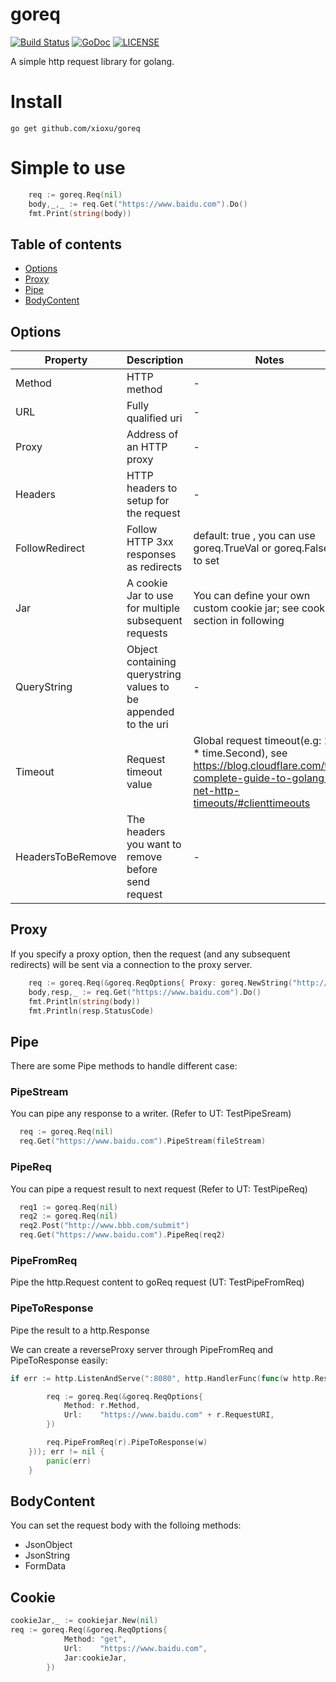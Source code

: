 # goreq
[![Build Status](https://travis-ci.org/xioxu/goreq.svg?branch=master)](https://travis-ci.org/xioxu/goreq)
[![GoDoc](https://godoc.org/github.com/xioxu/goreq?status.svg)](https://godoc.org/github.com/xioxu/goreq)
[![LICENSE](https://img.shields.io/badge/license-Apache%202-blue.svg)](https://github.com/huaweicloud/golangsdk/blob/master/LICENSE)

A simple http request library for golang. 

# Install
`go get github.com/xioxu/goreq`

# Simple to use

```go
    req := goreq.Req(nil)
	body,_,_ := req.Get("https://www.baidu.com").Do()
	fmt.Print(string(body))
```

## Table of contents
- [Options](#options)
- [Proxy](#proxy)
- [Pipe](#pipe)
- [BodyContent](#bodycontent)

## Options

| Property        | Description           | Notes  |
| ------------- | ------------- | ----- |
| Method      | HTTP method | - |
| URL      | Fully qualified uri | - |
| Proxy      | Address of an HTTP proxy | - |
| Headers      | HTTP headers to setup for the request | - |
| FollowRedirect      | Follow HTTP 3xx responses as redirects | default: true , you can use goreq.TrueVal or goreq.FalseVal to set |
| Jar      | A cookie Jar to use for multiple subsequent requests | You can define your own custom cookie jar; see cookies section in following |
| QueryString      | Object containing querystring values to be appended to the uri | - |
| Timeout      | Request timeout value | Global request timeout(e.g: 15 * time.Second),  see https://blog.cloudflare.com/the-complete-guide-to-golang-net-http-timeouts/#clienttimeouts |
| HeadersToBeRemove      | The headers you want to remove before send request | - |

## Proxy
If you specify a proxy option, then the request (and any subsequent redirects) will be sent via a connection to the proxy server.

```go
    req := goreq.Req(&goreq.ReqOptions{ Proxy: goreq.NewString("http://localhost:8888")})
	body,resp,_ := req.Get("https://www.baidu.com").Do()
	fmt.Println(string(body))
	fmt.Println(resp.StatusCode)
```

## Pipe
There are some Pipe methods to handle different case:

### PipeStream
You can pipe any response to a writer. (Refer to UT: TestPipeSream)
```go
  req := goreq.Req(nil)
  req.Get("https://www.baidu.com").PipeStream(fileStream)
```

### PipeReq
You can pipe a request result to next request (Refer to UT: TestPipeReq)
```go
  req1 := goreq.Req(nil)
  req2 := goreq.Req(nil)
  req2.Post("http://www.bbb.com/submit")
  req.Get("https://www.baidu.com").PipeReq(req2)
```

### PipeFromReq
Pipe the http.Request content to goReq request (UT: TestPipeFromReq)

### PipeToResponse
Pipe the result to a http.Response

We can create a reverseProxy server through PipeFromReq and PipeToResponse easily:
```go
if err := http.ListenAndServe(":8080", http.HandlerFunc(func(w http.ResponseWriter, r *http.Request) {

		req := goreq.Req(&goreq.ReqOptions{
			Method: r.Method,
			Url:    "https://www.baidu.com" + r.RequestURI,
		})

		req.PipeFromReq(r).PipeToResponse(w)
	})); err != nil {
		panic(err)
	}
```

## BodyContent
You can set the request body with the folloing methods:

- JsonObject
- JsonString
- FormData 

## Cookie

```go
cookieJar,_ := cookiejar.New(nil)
req := goreq.Req(&goreq.ReqOptions{
			Method: "get",
			Url:    "https://www.baidu.com",
			Jar:cookieJar,
		})
```
